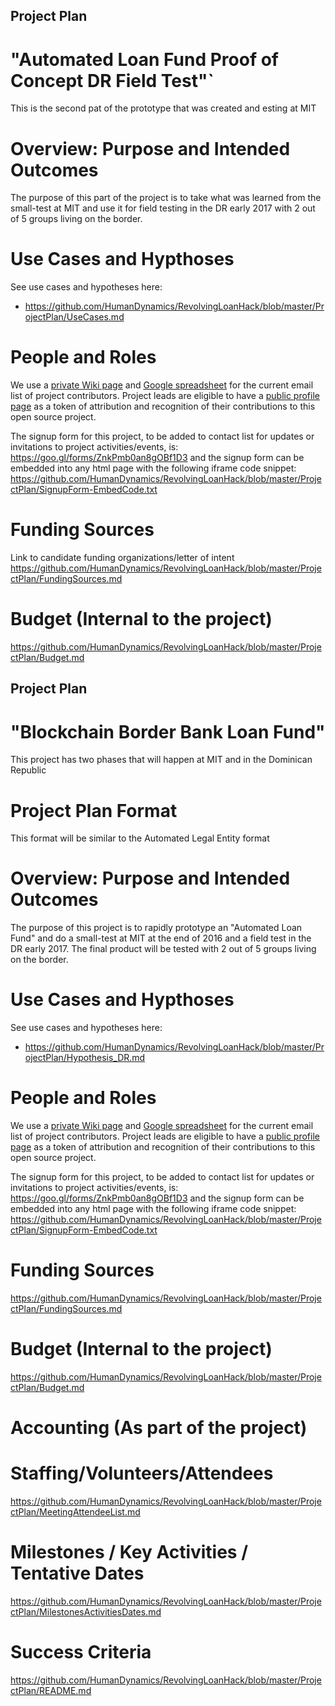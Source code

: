 
## Project Plan

# "Automated Loan Fund Proof of Concept DR Field Test"`

This is the second pat of the prototype that was created and esting at MIT  

# Overview: Purpose and Intended Outcomes

The purpose of this part of the project is to take what was learned from the small-test at MIT and use it for field testing in the DR early 2017 with 2 out of 5 groups living on the border.

# Use Cases and Hypthoses

See use cases and hypotheses here: 
* https://github.com/HumanDynamics/RevolvingLoanHack/blob/master/ProjectPlan/UseCases.md

# People and Roles
We use a [private Wiki page](https://github.com/CIVICS/BorderBank-Board/wiki/Border-Bank---Partners-Volunteer-Roles) and [Google spreadsheet](https://docs.google.com/spreadsheets/d/1eEJoSFyfizewewlS_0rmYCA8ZctYpNEtqoXGkfCWGPQ/edit#gid=158698474) for the current email list of project contributors. Project leads are eligible to have a [public profile page](https://github.com/HumanDynamics/law.MIT.edu/tree/gh-pages/people) as a token of attribution and recognition of their contributions to this open source project.

The signup form for this project, to be added to contact list for updates or invitations to project activities/events, is: https://goo.gl/forms/ZnkPmb0an8gOBf1D3  and the signup form can be embedded into any html page with the following iframe code snippet: https://github.com/HumanDynamics/RevolvingLoanHack/blob/master/ProjectPlan/SignupForm-EmbedCode.txt

# Funding Sources
Link to candidate funding organizations/letter of intent 
https://github.com/HumanDynamics/RevolvingLoanHack/blob/master/ProjectPlan/FundingSources.md

# Budget (Internal to the project)

https://github.com/HumanDynamics/RevolvingLoanHack/blob/master/ProjectPlan/Budget.md


## Project Plan

# "Blockchain Border Bank Loan Fund"

This project has two phases that will happen at MIT and in the Dominican Republic

# Project Plan Format

This format will be similar to the Automated Legal Entity format 

# Overview: Purpose and Intended Outcomes

The purpose of this project is to rapidly prototype an "Automated Loan Fund" and do a small-test at MIT at the end of 2016 and a field test in the DR early 2017. The final product will be tested with 2 out of 5 groups living on the border.

# Use Cases and Hypthoses

See use cases and hypotheses here: 
* https://github.com/HumanDynamics/RevolvingLoanHack/blob/master/ProjectPlan/Hypothesis_DR.md

# People and Roles
We use a [private Wiki page](https://github.com/CIVICS/BorderBank-Board/wiki/Border-Bank---Partners-Volunteer-Roles) and [Google spreadsheet](https://docs.google.com/spreadsheets/d/1eEJoSFyfizewewlS_0rmYCA8ZctYpNEtqoXGkfCWGPQ/edit#gid=158698474) for the current email list of project contributors. Project leads are eligible to have a [public profile page](https://github.com/HumanDynamics/law.MIT.edu/tree/gh-pages/people) as a token of attribution and recognition of their contributions to this open source project.

The signup form for this project, to be added to contact list for updates or invitations to project activities/events, is: https://goo.gl/forms/ZnkPmb0an8gOBf1D3  and the signup form can be embedded into any html page with the following iframe code snippet: https://github.com/HumanDynamics/RevolvingLoanHack/blob/master/ProjectPlan/SignupForm-EmbedCode.txt

# Funding Sources

https://github.com/HumanDynamics/RevolvingLoanHack/blob/master/ProjectPlan/FundingSources.md

# Budget (Internal to the project)

https://github.com/HumanDynamics/RevolvingLoanHack/blob/master/ProjectPlan/Budget.md

# Accounting (As part of the project)

# Staffing/Volunteers/Attendees 

https://github.com/HumanDynamics/RevolvingLoanHack/blob/master/ProjectPlan/MeetingAttendeeList.md

# Milestones / Key Activities / Tentative Dates

https://github.com/HumanDynamics/RevolvingLoanHack/blob/master/ProjectPlan/MilestonesActivitiesDates.md

# Success Criteria

https://github.com/HumanDynamics/RevolvingLoanHack/blob/master/ProjectPlan/README.md

